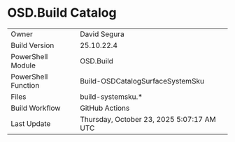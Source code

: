 ﻿# OSD.Build Catalog

| | |
|-|-|
| Owner | David Segura |
| Build Version | 25.10.22.4 |
| PowerShell Module | OSD.Build |
| PowerShell Function | Build-OSDCatalogSurfaceSystemSku |
| Files | build-systemsku.* |
| Build Workflow | GitHub Actions |
| Last Update | Thursday, October 23, 2025 5:07:17 AM UTC |

